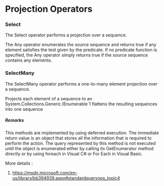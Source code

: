 # Projection Operators

### Select
The Select operator performs a projection over a sequence.

The Any operator enumerates the source sequence and returns true if any element satisfies the test given by the predicate. If no predicate
 function is specified, the Any operator simply returns true if the source sequence contains any elements.

### SelectMany
The SelectMany operator performs a one-to-many element projection over a sequence.

Projects each element of a sequence to an System.Collections.Generic.IEnumerable`1 flattens the resulting sequences into one sequence

##### Remarks

This methods are implemented by using deferred execution. The immediate return value is an object that stores all the information that is 
required to perform the action. The query represented by this method is not executed until the object is enumerated either by calling its 
GetEnumerator method directly or by using foreach in Visual C# or For Each in Visual Basic.  

More details : 
1. https://msdn.microsoft.com/en-us/library/bb394939.aspx#standardqueryops_topic4